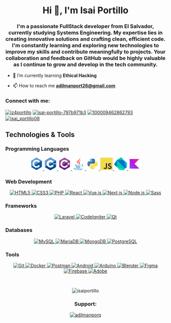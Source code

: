 <h1 align="center">Hi 👋, I'm Isai Portillo</h1>
<h3 align="center">I'm a passionate FullStack developer from El Salvador, currently studying Systems Engineering. My expertise lies in creating innovative solutions and crafting clean, efficient code. I'm constantly learning and exploring new technologies to improve my skills and contribute meaningfully to projects. Your collaboration and feedback on GitHub would be highly valuable as I continue to grow and develop in the tech community.</h3>

- 🌱 I’m currently learning **Ethical Hacking**

- 📫 How to reach me **adilmanport26@gmail.com**

<h3 align="left">Connect with me:</h3>
<p align="left">
<a href="https://twitter.com/iz4portillo" target="blank"><img align="center" src="https://raw.githubusercontent.com/rahuldkjain/github-profile-readme-generator/master/src/images/icons/Social/twitter.svg" alt="iz4portillo" height="30" width="40" /></a>
<a href="https://linkedin.com/in/isai-portillo-797b971b3" target="blank"><img align="center" src="https://raw.githubusercontent.com/rahuldkjain/github-profile-readme-generator/master/src/images/icons/Social/linked-in-alt.svg" alt="isai-portillo-797b971b3" height="30" width="40" /></a>
<a href="https://fb.com/100009462862793" target="blank"><img align="center" src="https://raw.githubusercontent.com/rahuldkjain/github-profile-readme-generator/master/src/images/icons/Social/facebook.svg" alt="100009462862793" height="30" width="40" /></a>
<a href="https://instagram.com/isai_portillo08" target="blank"><img align="center" src="https://raw.githubusercontent.com/rahuldkjain/github-profile-readme-generator/master/src/images/icons/Social/instagram.svg" alt="isai_portillo08" height="30" width="40" /></a>
</p>

<h2>Technologies & Tools</h2>

<h3>Programming Languages</h3>
<p align="center">
  <a href="https://learn-c.org/" target="_blank">
    <img src="https://raw.githubusercontent.com/devicons/devicon/master/icons/c/c-original.svg" alt="C" width="40" height="40"/>
  </a>
  <a href="https://www.learncpp.com/" target="_blank">
    <img src="https://raw.githubusercontent.com/devicons/devicon/master/icons/cplusplus/cplusplus-original.svg" alt="C++" width="40" height="40"/>
  </a>
  <a href="https://learn.microsoft.com/en-us/dotnet/csharp/" target="_blank">
    <img src="https://raw.githubusercontent.com/devicons/devicon/master/icons/csharp/csharp-original.svg" alt="C#" width="40" height="40"/>
  </a>
  <a href="https://www.codecademy.com/learn/learn-java" target="_blank">
    <img src="https://raw.githubusercontent.com/devicons/devicon/master/icons/java/java-original.svg" alt="Java" width="40" height="40"/>
  </a>
  <a href="https://realpython.com/" target="_blank">
    <img src="https://raw.githubusercontent.com/devicons/devicon/master/icons/python/python-original.svg" alt="Python" width="40" height="40"/>
  </a>
  <a href="https://developer.mozilla.org/en-US/docs/Web/JavaScript/Guide" target="_blank">
    <img src="https://raw.githubusercontent.com/devicons/devicon/master/icons/javascript/javascript-original.svg" alt="JavaScript" width="40" height="40"/>
  </a>
  <a href="https://dart.dev/guides" target="_blank">
    <img src="https://raw.githubusercontent.com/devicons/devicon/master/icons/dart/dart-original.svg" alt="Dart" width="40" height="40"/>
  </a>
  <a href="https://kotlinlang.org/docs/home.html" target="_blank">
    <img src="https://raw.githubusercontent.com/devicons/devicon/master/icons/kotlin/kotlin-original.svg" alt="Kotlin" width="40" height="40"/>
  </a>
</p>

<h3>Web Development</h3>
<p align="center">
  <a href="https://developer.mozilla.org/en-US/docs/Web/HTML" target="_blank">
    <img src="https://img.icons8.com/ios/452/html-5.png" alt="HTML5" width="40" height="40"/>
  </a>
  <a href="https://developer.mozilla.org/en-US/docs/Web/CSS" target="_blank">
    <img src="https://img.icons8.com/ios/452/css3.png" alt="CSS3" width="40" height="40"/>
  </a>
  <a href="https://www.php.net/manual/en/tutorial.php" target="_blank">
    <img src="https://img.icons8.com/ios/452/php-logo.png" alt="PHP" width="40" height="40"/>
  </a>
  <a href="https://reactjs.org/tutorial/tutorial.html" target="_blank">
    <img src="https://img.icons8.com/ios/452/react.png" alt="React" width="40" height="40"/>
  </a>
  <a href="https://vuejs.org/guide/introduction.html" target="_blank">
    <img src="https://img.icons8.com/ios/452/vue-js.png" alt="Vue.js" width="40" height="40"/>
  </a>
  <a href="https://nextjs.org/learn" target="_blank">
    <img src="https://img.icons8.com/ios/452/nextjs.png" alt="Next.js" width="40" height="40"/>
  </a>
  <a href="https://nodejs.dev/learn" target="_blank">
    <img src="https://img.icons8.com/ios/452/nodejs.png" alt="Node.js" width="40" height="40"/>
  </a>
  <a href="https://sass-lang.com/guide" target="_blank">
    <img src="https://img.icons8.com/ios/452/sass.png" alt="Sass" width="40" height="40"/>
  </a>
</p>

<h3>Frameworks</h3>
<p align="center">
  <a href="https://laravel.com/docs" target="_blank">
    <img src="https://img.icons8.com/ios/452/laravel.png" alt="Laravel" width="40" height="40"/>
  </a>
  <a href="https://codeigniter.com/userguide3/" target="_blank">
    <img src="https://img.icons8.com/ios/452/codeigniter.png" alt="CodeIgniter" width="40" height="40"/>
  </a>
  <a href="https://www.qt.io/qt-for-developers" target="_blank">
    <img src="https://img.icons8.com/ios/452/qt.png" alt="Qt" width="40" height="40"/>
  </a>
</p>

<h3>Databases</h3>
<p align="center">
  <a href="https://dev.mysql.com/doc/" target="_blank">
    <img src="https://img.icons8.com/ios/452/mysql-logo.png" alt="MySQL" width="40" height="40"/>
  </a>
  <a href="https://mariadb.org/documentation/" target="_blank">
    <img src="https://img.icons8.com/ios/452/mariadb.png" alt="MariaDB" width="40" height="40"/>
  </a>
  <a href="https://www.mongodb.com/docs/" target="_blank">
    <img src="https://img.icons8.com/ios/452/mongodb.png" alt="MongoDB" width="40" height="40"/>
  </a>
  <a href="https://www.postgresql.org/docs/" target="_blank">
    <img src="https://img.icons8.com/ios/452/postgresql.png" alt="PostgreSQL" width="40" height="40"/>
  </a>
</p>

<h3>Tools</h3>
<p align="center">
  <a href="https://git-scm.com/doc" target="_blank">
    <img src="https://img.icons8.com/ios/452/git.png" alt="Git" width="40" height="40"/>
  </a>
  <a href="https://www.docker.com/resources/what-container" target="_blank">
    <img src="https://img.icons8.com/ios/452/docker.png" alt="Docker" width="40" height="40"/>
  </a>
  <a href="https://www.postman.com/postman" target="_blank">
    <img src="https://img.icons8.com/ios/452/postman.png" alt="Postman" width="40" height="40"/>
  </a>
  <a href="https://developer.android.com/" target="_blank">
    <img src="https://img.icons8.com/ios/452/android.png" alt="Android" width="40" height="40"/>
  </a>
  <a href="https://www.arduino.cc/en/Guide/HomePage" target="_blank">
    <img src="https://img.icons8.com/ios/452/arduino.png" alt="Arduino" width="40" height="40"/>
  </a>
  <a href="https://www.blender.org/support/tutorials/" target="_blank">
    <img src="https://img.icons8.com/ios/452/blender.png" alt="Blender" width="40" height="40"/>
  </a>
  <a href="https://help.figma.com/hc/en-us/articles/360039829994" target="_blank">
    <img src="https://img.icons8.com/ios/452/figma.png" alt="Figma" width="40" height="40"/>
  </a>
  <a href="https://firebase.google.com/docs" target="_blank">
    <img src="https://img.icons8.com/ios/452/firebase.png" alt="Firebase" width="40" height="40"/>
  </a>
  <a href="https://www.adobe.com/creativecloud.html" target="_blank">
    <img src="https://img.icons8.com/ios/452/adobe.png" alt="Adobe" width="40" height="40"/>
  </a>
</p>

<br>

<p align="center">
  <img src="https://github-readme-stats.vercel.app/api/top-langs?username=isaiportillo&show_icons=true&theme=dark&title_color=c2c2c2&text_color=ffffff&locale=en&layout=compact" alt="isaiportillo" />
</p>

<h3 align="center">Support:</h3>
<p align="center">
  <a href="https://www.buymeacoffee.com/adilmanporq">
    <img src="https://cdn.buymeacoffee.com/buttons/v2/default-yellow.png" height="50" width="210" alt="adilmanporq" />
  </a>
</p>
